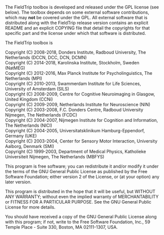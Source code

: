 The FieldTrip toolbox is developed and released under the GPL license (see below). The toolbox depends on some external software contributions, which may **not** be covered under the GPL. All external software that is distributed along with the FieldTrip release version contains an explicit README and an explicit COPYING file that detail the copyrights for that specific part and the license under which that software is distributed.

The FieldTrip toolbox is

Copyright (C) 2008-2018, Donders Institute, Radboud University, The Netherlands (DCCN, DCC, DCN, DCMN)  
Copyright (C) 2014-2018, Karolinska Institute, Stockholm, Sweden (NatMEG)  
Copyright (C) 2012-2016, Max Planck Institute for Psycholinguistics, The Netherlands (MPI)  
Copyright (C) 2010-2013, Swammerdam Institute for Life Sciences, University of Amsterdam (SILS)  
Copyright (C) 2008-2009, Centre for Cognitive Neuroimaging in Glasgow, United Kingdom (CCNi)  
Copyright (C) 2009-2009, Netherlands Institute for Neuroscience (NIN)  
Copyright (C) 2003-2008, F.C. Donders Centre, Radboud University Nijmegen, The Netherlands (FCDC)  
Copyright (C) 2004-2007, Nijmegen Institute for Cognition and Information, The Netherlands (NICI)  
Copyright (C) 2004-2005, Universitatsklinikum Hamburg-Eppendorf, Germany (UKE)  
Copyright (C) 2003-2004, Center for Sensory Motor Interaction, University Aalborg, Denmark (SMI)  
Copyright (C) 1999-2003, Department of Medical Physics, Katholieke Universiteit Nijmegen, The Netherlands (MBFYS)  

This program is free software; you can redistribute it and/or modify it under the terms of the GNU General Public License as published by the Free Software Foundation; either version 2 of the License, or (at your option) any later version.

This program is distributed in the hope that it will be useful, but WITHOUT ANY WARRANTY; without even the implied warranty of MERCHANTABILITY or FITNESS FOR A PARTICULAR PURPOSE. See the GNU General Public License for more details.

You should have received a copy of the GNU General Public License along with this program; if not, write to the Free Software Foundation, Inc., 59 Temple Place - Suite 330, Boston, MA 02111-1307, USA.
